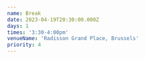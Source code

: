 ```yaml
---
name: Break
date: 2023-04-19T20:30:00.000Z
days: 1
times: '3:30-4:00pm'
venueName: 'Radisson Grand Place, Brussels'
priority: 4
---
```




